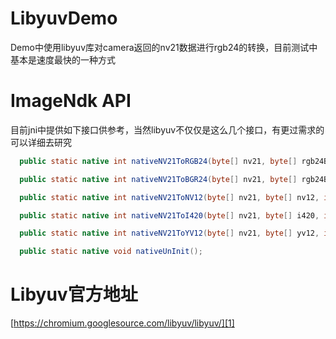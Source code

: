# LibyuvDemo
Demo中使用libyuv库对camera返回的nv21数据进行rgb24的转换，目前测试中基本是速度最快的一种方式

# ImageNdk API
目前jni中提供如下接口供参考，当然libyuv不仅仅是这么几个接口，有更过需求的可以详细去研究
```java
  public static native int nativeNV21ToRGB24(byte[] nv21, byte[] rgb24Bytes, int[] hw, int orientation);

  public static native int nativeNV21ToBGR24(byte[] nv21, byte[] rgb24Bytes, int[] hw, int orientation);

  public static native int nativeNV21ToNV12(byte[] nv21, byte[] nv12, int width, int height);

  public static native int nativeNV21ToI420(byte[] nv21, byte[] i420, int width, int height);

  public static native int nativeNV21ToYV12(byte[] nv21, byte[] yv12, int width, int height);

  public static native void nativeUnInit();
```

# Libyuv官方地址
[https://chromium.googlesource.com/libyuv/libyuv/][1]


  [1]: https://chromium.googlesource.com/libyuv/libyuv/
